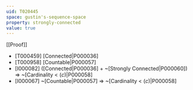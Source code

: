 ```yaml
---
uid: T020445
space: gustin's-sequence-space
property: strongly-connected
value: true
---
```

[[Proof]]

* [T000459] [Connected|P000036]
* [T000958] [Countable|P000057]
* [I000082] ([Connected|P000036] + ~[Strongly Connected|P000060]) => ~[Cardinality < $\mathfrak(c)$|P000058]
* [I000067] ~[Countable|P000057] => ~[Cardinality < $\mathfrak(c)$|P000058]

